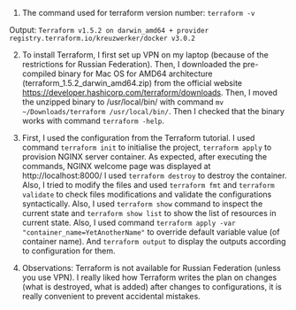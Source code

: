 1. The command used for terraform version number: `terraform -v`

Output: 
`Terraform v1.5.2 on darwin_amd64 + provider registry.terraform.io/kreuzwerker/docker v3.0.2`

2. To install Terraform, I first set up VPN on my laptop (because of the restrictions for Russian Federation). Then, I downloaded the pre-compiled binary for Mac OS for AMD64 architecture (terraform_1.5.2_darwin_amd64.zip) from the official website https://developer.hashicorp.com/terraform/downloads.
Then, I moved the unzipped binary to /usr/local/bin/ with command `mv ~/Downloads/terraform /usr/local/bin/`. Then I checked that the binary works with command `terraform -help`.

3. First, I used the configuration from the Terraform tutorial. I used command `terraform init` to initialise the project, `terraform apply` to provision NGINX server container. As expected, after executing the commands, NGINX welcome page was displayed at http://localhost:8000/
I used `terraform destroy` to destroy the container. Also, I tried to modify the files and used `terraform fmt` and `terraform validate` to check files modifications and validate the configurations syntactically. 
Also, I used `terraform show` command to inspect the current state and `terraform show list` to show the list of resources in current state. 
Also, I used command `terraform apply -var "container_name=YetAnotherName"` to override default variable value (of container name). And `terraform output` to display the outputs according to configuration for them.

4. Observations: Terraform is not available for Russian Federation (unless you use VPN). I really liked how Terraform writes the plan on changes (what is destroyed, what is added) after changes to configurations, it is really convenient to prevent accidental mistakes.
